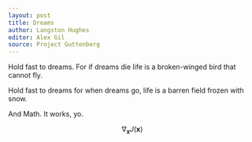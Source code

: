```yaml
---
layout: post
title: Dreams
author: Langston Hughes
editor: Alex Gil
source: Project Guttenberg
---
```


Hold fast to dreams. For if dreams die life is a broken-winged bird that cannot fly.

Hold fast to dreams for when dreams go, life is a barren field frozen with snow.

And Math. It works, yo.

$$ \nabla_\boldsymbol{x} J(\boldsymbol{x}) $$
